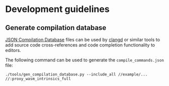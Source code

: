 # Development guidelines

## Generate compilation database

[JSON Compilation Database](https://clang.llvm.org/docs/JSONCompilationDatabase.html) files can be used by [clangd](https://clangd.llvm.org/) or similar tools to add source code cross-references and code completion functionality to editors.

The following command can be used to generate the `compile_commands.json` file:

```
./tools/gen_compilation_database.py --include_all //example/... //:proxy_wasm_intrinsics_full
```
